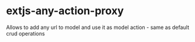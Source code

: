extjs-any-action-proxy
======================

Allows to add any url to model and use it as model action - same as default crud operations
